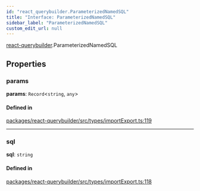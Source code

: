 ```yaml
---
id: "react_querybuilder.ParameterizedNamedSQL"
title: "Interface: ParameterizedNamedSQL"
sidebar_label: "ParameterizedNamedSQL"
custom_edit_url: null
---
```


[react-querybuilder](../modules/react_querybuilder.md).ParameterizedNamedSQL

## Properties

### params

 **params**: `Record`<`string`, `any`\>

#### Defined in

[packages/react-querybuilder/src/types/importExport.ts:119](https://github.com/react-querybuilder/react-querybuilder/blob/55590db8/packages/react-querybuilder/src/types/importExport.ts#L119)

___

### sql

 **sql**: `string`

#### Defined in

[packages/react-querybuilder/src/types/importExport.ts:118](https://github.com/react-querybuilder/react-querybuilder/blob/55590db8/packages/react-querybuilder/src/types/importExport.ts#L118)
